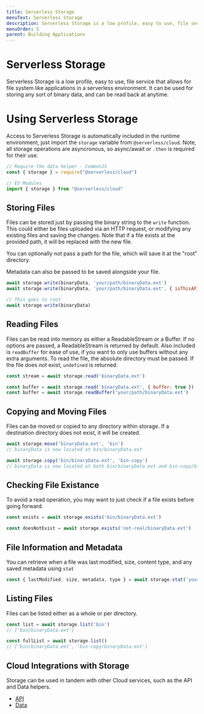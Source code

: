 ```yaml
---
title: Serverless Storage
menuText: Serverless Storage
description: Serverless Storage is a low profile, easy to use, file service that allows for file system like applications in a serverless environment.
menuOrder: 5
parent: Building Applications
---
```


# Serverless Storage

Serverless Storage is a low profile, easy to use, file service that allows for file system like applications in a serverless environment. It can be used for storing any sort of binary data, and can be read back at anytime. 

# Using Serverless Storage

Access to Serverless Storage is automatically included in the runtime environment, just import the `storage` variable from `@serverless/cloud`. Note, all storage operations are asyncronous, so async/await or `.then` is required for their use.

```javascript
// Require the data helper - CommonJS
const { storage } = require("@serverless/cloud")

// ES Modules
import { storage } from "@serverless/cloud"
```

## Storing Files

Files can be stored just by passing the binary string to the `write` function. This could either be files uploaded via an HTTP request, or modifying any existing files and saving the changes. Note that if a file exists at the provided path, it will be replaced with the new file.

You can optionally not pass a path for the file, which will save it at the "root" directory.

Metadata can also be passed to be saved alongside your file.

```javascript
await storage.write(binaryData, 'your/path/binaryData.ext')
await storage.write(binaryData, 'your/path/binaryData.ext', { isThisAFile: true })

// This goes to root
await storage.write(binaryData)
```

## Reading Files

Files can be read into memory as either a ReadableStream or a Buffer. If no options are passed, a ReadableStream is returned by default.
Also included is `readBuffer` for ease of use, if you want to only use buffers without any extra arguments. To read the file, the absolute directory must be passed. If the file does not exist, `undefined` is returned.  

```javascript
const stream = await storage.read('binaryData.ext')

const buffer = await storage.read('binaryData.ext', { buffer: true })
const buffer = await storage.readBuffer('your/path/binaryData.ext')
```

## Copying and Moving Files

Files can be moved or copied to any directory within storage. If a destination directory does not exist, it will be created.

```javascript
await storage.move('binaryData.ext', 'bin')
// binaryData is now located at bin/binaryData.ext

await storage.copy('bin/binaryData.ext', 'bin-copy')
// binaryData is now located at both bin/binaryData.ext and bin-copy/binaryData.ext
```

## Checking File Existance

To avoid a read operation, you may want to just check if a file exists before going forward. 

```javascript
const exists = await storage.exists('bin/binaryData.ext')

const doesNotExist = await storage.exists('not-real/binaryData.ext')
```

## File Information and Metadata

You can retrieve when a file was last modified, size, content type, and any saved metadata using `stat`

```javascript
const { lastModified, size, metadata, type } = await storage.stat('your/path/binaryData.ext')
```

## Listing Files

Files can be listed either as a whole or per directory.

```javascript
const list = await storage.list('bin')
// ['bin/binaryData.ext']

const fullList = await storage.list()
// ['bin/binaryData.ext', 'bin-copy/binaryData.ext']
```

## Cloud Integrations with Storage

Storage can be used in tandem with other Cloud services, such as the API and Data helpers. 

- [API](/cloud/docs/apps/api)
- [Data](/cloud/docs/apps/data)